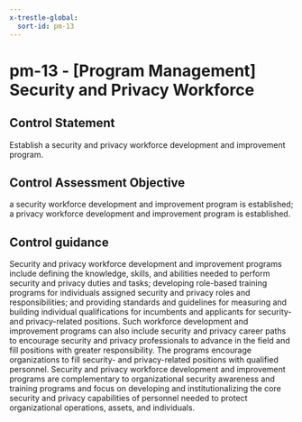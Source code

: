 ```yaml
---
x-trestle-global:
  sort-id: pm-13
---
```


# pm-13 - \[Program Management\] Security and Privacy Workforce

## Control Statement

Establish a security and privacy workforce development and improvement program.

## Control Assessment Objective

a security workforce development and improvement program is established;
a privacy workforce development and improvement program is established.

## Control guidance

Security and privacy workforce development and improvement programs include defining the knowledge, skills, and abilities needed to perform security and privacy duties and tasks; developing role-based training programs for individuals assigned security and privacy roles and responsibilities; and providing standards and guidelines for measuring and building individual qualifications for incumbents and applicants for security- and privacy-related positions. Such workforce development and improvement programs can also include security and privacy career paths to encourage security and privacy professionals to advance in the field and fill positions with greater responsibility. The programs encourage organizations to fill security- and privacy-related positions with qualified personnel. Security and privacy workforce development and improvement programs are complementary to organizational security awareness and training programs and focus on developing and institutionalizing the core security and privacy capabilities of personnel needed to protect organizational operations, assets, and individuals.

